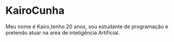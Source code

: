 # KairoCunha
Meu nome é Kairo,tenho 20 anos, sou estudante de programaçâo
e pretendo atuar na area de inteligência Artificial.
